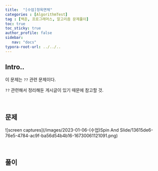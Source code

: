```yaml
---
title:  "[수업]정육면체"
categories : [AlgorithmTest]
tag : [백준, 프로그래머스, 알고리즘 문제풀이]
toc: true
toc_sticky: true
author_profile: false
sidebar:
   nav: "docs"
typora-root-url: ../../..
---
```




## Intro..

이 문제는 `??` 관련 문제이다.

`??` 관련해서 정리해둔 게시글이 있기 때문에 참고할 것.

<br>

## 문제

![screen captures](/images/2023-01-06-(수업)Spin And Slide/13615de6-76e5-4784-ac9f-ba56d54b4b16-16730061121091.png)





<br>

## 풀이

